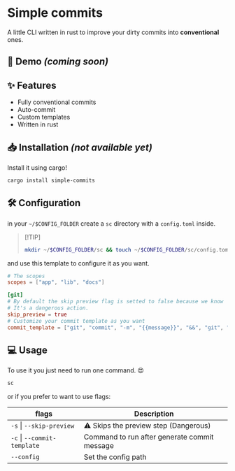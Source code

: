 # Simple commits

A little CLI written in rust to improve your dirty commits into **conventional** ones.
## 👀 Demo _(coming soon)_


## ✨ Features

- Fully conventional commits
- Auto-commit
- Custom templates
- Written in rust


## 📥 Installation _(not available yet)_

Install it using cargo!

```bash
cargo install simple-commits
```

    
## 🛠 Configuration

in your `~/$CONFIG_FOLDER` create a `sc` directory with a `config.toml` inside.

>   [!TIP]
>   ```bash
>   mkdir ~/$CONFIG_FOLDER/sc && touch ~/$CONFIG_FOLDER/sc/config.toml
>   ```

and use this template to configure it as you want.

```toml
# The scopes
scopes = ["app", "lib", "docs"]

[git]
# By default the skip preview flag is setted to false because we know
# It's a dangerous action.
skip_preview = true
# Customize your commit template as you want
commit_template = ["git", "commit", "-m", "{{message}}", "&&", "git", "push"]
```
## 💻 Usage

To use it you just need to run one command. 😍

```bash
sc
```

or if you prefer to want to use flags:

| flags | Description |
| ----- | ----------- |
| `-s` \| `--skip-preview` | ⚠️ Skips the preview step (Dangerous) |
| `-c` \| `--commit-template` | Command to run after generate commit message |
| `--config` | Set the config path |
